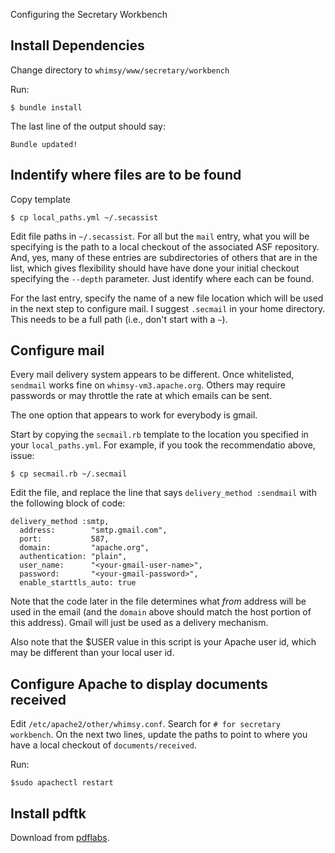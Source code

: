 Configuring the Secretary Workbench

Install Dependencies
--------------------

Change directory to `whimsy/www/secretary/workbench`

Run:

```
$ bundle install
```

The last line of the output should say:

```
Bundle updated!
```

Indentify where files are to be found
-------------------------------------

Copy template

```
$ cp local_paths.yml ~/.secassist
```

Edit file paths in `~/.secassist`.  For all but the `mail` entry, what you will
be specifying is the path to a local checkout of the associated ASF repository.
And, yes, many of these entries are subdirectories of others that are in the
list, which gives flexibility should have have done your initial checkout
specifying the `--depth` parameter.  Just identify where each can be found.

For the last entry, specify the name of a new file location which will be used
in the next step to configure mail.  I suggest `.secmail` in your home
directory.  This needs to be a full path (i.e., don't start with a `~`).

Configure mail
--------------

Every mail delivery system appears to be different.  Once whitelisted, `sendmail` works fine on `whimsy-vm3.apache.org`.  Others may require passwords or may throttle the rate at which emails can be sent.

The one option that appears to work for everybody is gmail.

Start by copying the `secmail.rb` template to the location you specified in
your `local_paths.yml`.   For example, if you took the recommendatio above, issue:

```
$ cp secmail.rb ~/.secmail
```

Edit the file, and replace the line that says `delivery_method :sendmail`
with the following block of code:

```
delivery_method :smtp,
  address:        "smtp.gmail.com",
  port:           587,
  domain:         "apache.org",
  authentication: "plain",
  user_name:      "<your-gmail-user-name>",
  password:       "<your-gmail-password>",
  enable_starttls_auto: true
```

Note that the code later in the file determines what *from* address will be
used in the email (and the `domain` above should match the host portion of
this address).  Gmail will just be used as a delivery mechanism.

Also note that the $USER value in this script is your Apache user id, which
may be different than your local user id.

Configure Apache to display documents received
--------------

Edit `/etc/apache2/other/whimsy.conf`.  Search for `# for secretary workbench`.
On the next two lines, update the paths to point to where you have a local
checkout of `documents/received`.

Run:

```
$sudo apachectl restart
```

Install pdftk
-------------

Download from [pdflabs](https://www.pdflabs.com/tools/pdftk-server/).

